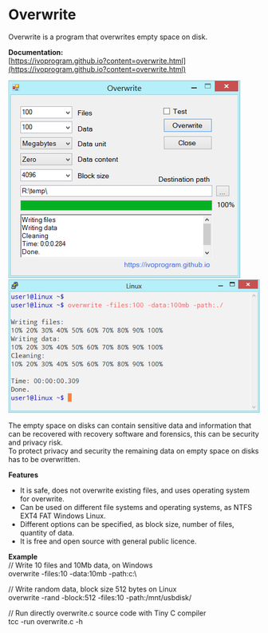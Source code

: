 # Overwrite
Overwrite is a program that overwrites empty space on disk.

**Documentation:** \
[https://ivoprogram.github.io?content=overwrite.html](https://ivoprogram.github.io?content=overwrite.html)

![Overwrite](images/overwrite-windows-ui.png)
![Overwrite](images/overwrite-linux.png)

The empty space on disks can contain sensitive data and information that can be recovered with recovery software and forensics, this can be security and privacy risk. \
To protect privacy and security the remaining data on empty space on disks has to be overwritten.

**Features**
- It is safe, does not overwrite existing files, and uses operating system for overwrite.
- Can be used on different file systems and operating systems, as NTFS EXT4 FAT Windows Linux.
- Different options can be specified, as block size, number of files, quantity of data.
- It is free and open source with general public licence.

**Example** \
// Write 10 files and 10Mb data, on Windows \
overwrite -files:10 -data:10mb -path:c:\

// Write random data, block size 512 bytes on Linux \
overwrite -rand -block:512 -files:10 -path:/mnt/usbdisk/

// Run directly overwrite.c source code with Tiny C compiler \
tcc -run overwrite.c -h

